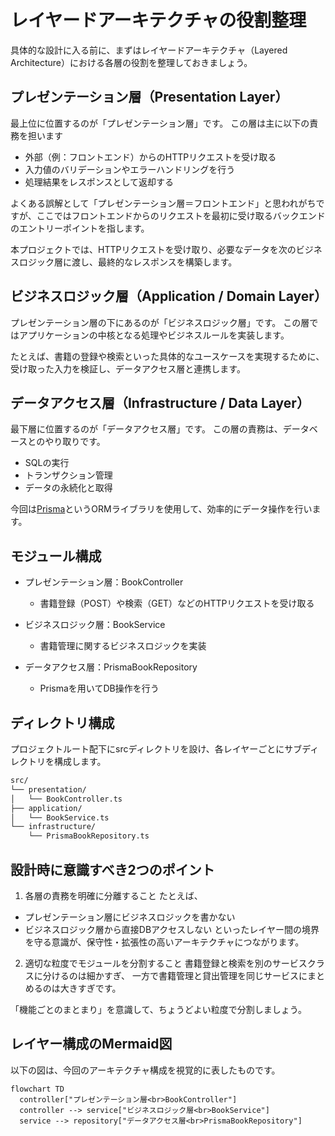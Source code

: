 # レイヤードアーキテクチャの役割整理
具体的な設計に入る前に、まずはレイヤードアーキテクチャ（Layered Architecture）における各層の役割を整理しておきましょう。

## プレゼンテーション層（Presentation Layer）
最上位に位置するのが「プレゼンテーション層」です。
この層は主に以下の責務を担います

- 外部（例：フロントエンド）からのHTTPリクエストを受け取る
- 入力値のバリデーションやエラーハンドリングを行う
- 処理結果をレスポンスとして返却する

よくある誤解として「プレゼンテーション層＝フロントエンド」と思われがちですが、ここではフロントエンドからのリクエストを最初に受け取るバックエンドのエントリーポイントを指します。

本プロジェクトでは、HTTPリクエストを受け取り、必要なデータを次のビジネスロジック層に渡し、最終的なレスポンスを構築します。

## ビジネスロジック層（Application / Domain Layer）
プレゼンテーション層の下にあるのが「ビジネスロジック層」です。
この層ではアプリケーションの中核となる処理やビジネスルールを実装します。

たとえば、書籍の登録や検索といった具体的なユースケースを実現するために、受け取った入力を検証し、データアクセス層と連携します。

## データアクセス層（Infrastructure / Data Layer）
最下層に位置するのが「データアクセス層」です。
この層の責務は、データベースとのやり取りです。
- SQLの実行
- トランザクション管理
- データの永続化と取得

今回は[Prisma](Prisma)というORMライブラリを使用して、効率的にデータ操作を行います。

## モジュール構成
- プレゼンテーション層：BookController
  - 書籍登録（POST）や検索（GET）などのHTTPリクエストを受け取る

- ビジネスロジック層：BookService
  - 書籍管理に関するビジネスロジックを実装

- データアクセス層：PrismaBookRepository 
  - Prismaを用いてDB操作を行う

## ディレクトリ構成
プロジェクトルート配下にsrcディレクトリを設け、各レイヤーごとにサブディレクトリを構成します。
```txt
src/
└── presentation/
│   └── BookController.ts
├── application/
│   └── BookService.ts
└── infrastructure/
    └── PrismaBookRepository.ts
```

## 設計時に意識すべき2つのポイント
1. 各層の責務を明確に分離すること
たとえば、
- プレゼンテーション層にビジネスロジックを書かない
- ビジネスロジック層から直接DBアクセスしない
といったレイヤー間の境界を守る意識が、保守性・拡張性の高いアーキテクチャにつながります。

2. 適切な粒度でモジュールを分割すること
書籍登録と検索を別のサービスクラスに分けるのは細かすぎ、
一方で書籍管理と貸出管理を同じサービスにまとめるのは大きすぎです。

「機能ごとのまとまり」を意識して、ちょうどよい粒度で分割しましょう。

## レイヤー構成のMermaid図
以下の図は、今回のアーキテクチャ構成を視覚的に表したものです。

```mermaid
flowchart TD
  controller["プレゼンテーション層<br>BookController"]
  controller --> service["ビジネスロジック層<br>BookService"]
  service --> repository["データアクセス層<br>PrismaBookRepository"]
```
